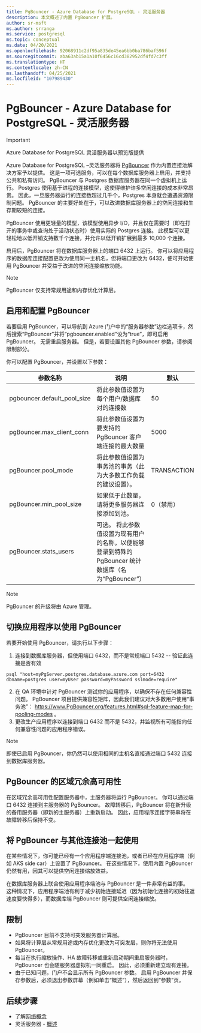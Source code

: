 ```yaml
---
title: PgBouncer - Azure Database for PostgreSQL - 灵活服务器
description: 本文概述了内置 PgBouncer 扩展。
author: sr-msft
ms.author: srranga
ms.service: postgresql
ms.topic: conceptual
ms.date: 04/20/2021
ms.openlocfilehash: 92068911c2df95a835de45ea6bb0ba786baf596f
ms.sourcegitcommit: aba63ab15a1a10f6456c16cd382952df4fd7c3ff
ms.translationtype: HT
ms.contentlocale: zh-CN
ms.lasthandoff: 04/25/2021
ms.locfileid: "107989430"
---
```

# <a name="pgbouncer-in-azure-database-for-postgresql---flexible-server"></a>PgBouncer - Azure Database for PostgreSQL - 灵活服务器

> [!IMPORTANT]
> Azure Database for PostgreSQL 灵活服务器以预览版提供

Azure Database for PostgreSQL –灵活服务器将 [PgBouncer](https://github.com/pgbouncer/pgbouncer) 作为内置连接池解决方案予以提供。 这是一项可选服务，可以在每个数据库服务器上启用，并支持公共和私有访问。 PgBouncer 与 Postgres 数据库服务器在同一个虚拟机上运行。 Postgres 使用基于进程的连接模型，这使得维护许多空闲连接的成本非常昂贵。 因此，一旦服务器运行的连接数超过几千个，Postgres 本身就会遭遇资源限制问题。 PgBouncer 的主要好处在于，可以改进数据库服务器上的空闲连接和生存期较短的连接。

PgBouncer 使用更轻量的模型，该模型使用异步 I/O，并且仅在需要时（即在打开的事务中或查询处于活动状态时）使用实际的 Postgres 连接。 此模型可以更轻松地以低开销支持数千个连接，并允许以低开销扩展到最多 10,000 个连接。

启用后，PgBouncer 将在数据库服务器上的端口 6432 上运行。 你可以将应用程序的数据库连接配置更改为使用同一主机名，但将端口更改为 6432，便可开始使用 PgBouncer 并受益于改进的空闲连接缩放功能。

> [!Note]
> PgBouncer 仅支持常规用途和内存优化计算层。

## <a name="enabling-and-configuring-pgbouncer"></a>启用和配置 PgBouncer

若要启用 PgBouncer，可以导航到 Azure 门户中的“服务器参数”边栏选项卡，然后搜索“PgBouncer”并将“pgbouncer.enabled”设为“true”，即可启用 PgBouncer。 无需重启服务器。 但是，若要设置其他 PgBouncer 参数，请参阅限制部分。

你可以配置 PgBouncer，并设置以下参数：

| 参数名称             | 说明 | 默认 | 
|----------------------|--------|-------------|
| pgbouncer.default_pool_size | 将此参数值设置为每个用户/数据库对的连接数      | 50       | 
| pgBouncer.max_client_conn | 将此参数值设置为要支持的 PgBouncer 客户端连接的最大数量      | 5000     | 
| pgBouncer.pool_mode | 将此参数值设置为事务池的事务（此为大多数工作负载的建议设置）。      | TRANSACTION     |
| pgBouncer.min_pool_size | 如果低于此数量，请将更多服务器连接添加到池。    |   0（禁用）   |
| pgBouncer.stats_users | 可选。 将此参数值设置为现有用户的名称，以便能够登录到特殊的 PgBouncer 统计数据库（名为“PgBouncer”）    |      |

> [!Note] 
> PgBouncer 的升级将由 Azure 管理。

## <a name="switching-your-application-to-use-pgbouncer"></a>切换应用程序以使用 PgBouncer

若要开始使用 PgBouncer，请执行以下步骤：
1. 连接到数据库服务器，但使用端口 6432，而不是常规端口 5432 -- 验证此连接是否有效
```azurecli-interactive
psql "host=myPgServer.postgres.database.azure.com port=6432 dbname=postgres user=myUser password=myPassword sslmode=require"
```
2. 在 QA 环境中针对 PgBouncer 测试你的应用程序，以确保不存在任何兼容性问题。 PgBouncer 项目提供兼容性矩阵，因此我们建议对大多数用户使用“事务池”： https://www.PgBouncer.org/features.html#sql-feature-map-for-pooling-modes 。
3. 更改生产应用程序以连接到端口 6432 而不是 5432，并监视所有可能指向任何兼容性问题的应用程序错误。

> [!Note] 
> 即使已启用 PgBouncer，你仍然可以使用相同的主机名直接通过端口 5432 连接到数据库服务器。

## <a name="pgbouncer-in-zone-redundant-high-availability"></a>PgBouncer 的区域冗余高可用性

在区域冗余高可用性配置服务器中，主服务器将运行 PgBouncer。 你可以通过端口 6432 连接到主服务器的 PgBouncer。 故障转移后，PgBouncer 将在新升级的备用服务器（即新的主服务器）上重新启动。 因此，应用程序连接字符串将在故障转移后保持不变。 

## <a name="using-pgbouncer-with-other-connection-pools"></a>将 PgBouncer 与其他连接池一起使用

在某些情况下，你可能已经有一个应用程序端连接池，或者已经在应用程序端（例如 AKS side car）上设置了 PgBouncer。 在这些情况下，使用内置 PgBouncer 仍然有用，因其可以提供空闲连接缩放效益。

在数据库服务器上联合使用应用程序端池与 PgBouncer 是一件非常有益的事。 这种情况下，应用程序端池有利于减少初始连接延迟（因为初始化连接的初始往返速度要快得多），而数据库端 PgBouncer 则可提供空闲连接缩放。

## <a name="limitations"></a>限制
 
* PgBouncer 目前不支持可突发服务器计算层。 
* 如果将计算层从常规用途或内存优化更改为可突发层，则你将无法使用 PgBouncer。
* 每当在执行缩放操作、HA 故障转移或重新启动期间重启服务器时，PgBouncer 也会随服务器虚拟机一同重启。 因此，必须重新建立现有连接。
* 由于已知问题，门户不会显示所有 PgBouncer 参数。 启用 PgBouncer 并保存参数后，必须退出参数屏幕（例如单击“概述”），然后返回到“参数”页。 
  
## <a name="next-steps"></a>后续步骤

- 了解[网络概念](./concepts-networking.md)
- 灵活服务器 - [概述](./overview.md)
